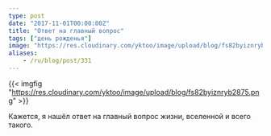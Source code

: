 ```yaml
---
type: post
date: "2017-11-01T00:00:00Z"
title: "Ответ на главный вопрос"
tags: ["день рожденья"]
image: "https://res.cloudinary.com/yktoo/image/upload/blog/fs82byiznryb2875.png"
aliases:
    - /ru/blog/post/331
---
```


{{< imgfig "https://res.cloudinary.com/yktoo/image/upload/blog/fs82byiznryb2875.png" >}}

Кажется, я нашёл ответ на главный вопрос жизни, вселенной и всего такого.
